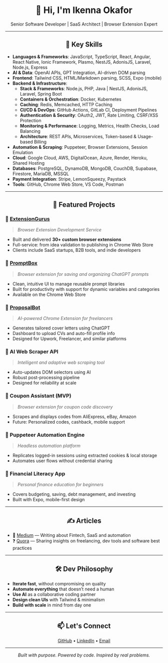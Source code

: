 <h1 align="center">👋 Hi, I'm Ikenna Okafor</h1>

<p align="center">
  Senior Software Developer | SaaS Architect | Browser Extension Expert
</p>

---

<h2 align="center">🧠 Key Skills</h2>

- **Languages & Frameworks**: JavaScript, TypeScript, React, Angular, React Native, Ionic Framework, Plasmo, NestJS, AdonisJS, Laravel, Node.js, Express    
- **AI & Data**: OpenAI APIs, GPT Integration, AI-driven DOM parsing  
- **Frontend**: Tailwind CSS, HTML/Markdown parsing, SCSS, Expo (mobile)  
- **Backend & Infrastructure**:
  - **Stack & Frameworks**: Node.js, PHP, Java | NestJS, AdonisJS, Laravel, Spring Boot
  - **Containers & Orchestration**: Docker, Kubernetes  
  - **Caching**: Redis, Memcached, HTTP Caching  
  - **CI/CD & DevOps**: GitHub Actions, GitLab CI, Deployment Pipelines  
  - **Authentication & Security**: OAuth2, JWT, Rate Limiting, CSRF/XSS Protection  
  - **Monitoring & Performance**: Logging, Metrics, Health Checks, Load Balancing  
  - **Architecture**: REST APIs, Microservices, Token-based & Usage-based Billing
- **Automation & Scraping**: Puppeteer, Browser Extensions, Session Emulation  
- **Cloud**: Google Cloud, AWS, DigitalOcean, Azure, Render, Heroku, Shared Hosting  
- **Databases**: PostgreSQL, DynamoDB, MongoDB, CouchDB, Supabase, Firestore, MariaDB, MSSQL  
- **Payment Integration**: Stripe, LemonSqueezy, Paystack  
- **Tools**: GitHub, Chrome Web Store, VS Code, Postman  

---

<h2 align="center">🚀 Featured Projects</h2>

### 🔹 [ExtensionGurus](https://extensiongurus.com)  
> *Browser Extension Development Service*  
- Built and delivered **30+ custom browser extensions**  
- Full-service: from idea validation to publishing in Chrome Web Store  
- Clients include SaaS startups, B2B tools, and indie developers  

### 🔹 [PromptBox](https://promptbox.extensiongurus.com)  
> *Browser extension for saving and organizing ChatGPT prompts*  
- Clean, intuitive UI to manage reusable prompt libraries  
- Built for productivity with support for dynamic variables and categories  
- Available on the Chrome Web Store  

### 🔹 [ProposalBot](https://proposalbot.app)  
> *AI-powered Chrome Extension for freelancers*  
- Generates tailored cover letters using ChatGPT  
- Dashboard to upload CVs and auto-fill profile info  
- Designed for Upwork, Freelancer, and similar platforms  

### 🔹 AI Web Scraper API  
> *Intelligent and adaptive web scraping tool*  
- Auto-updates DOM selectors using AI  
- Robust post-processing pipeline  
- Designed for reliability at scale  

### 🔹 Coupon Assistant (MVP)  
> *Browser extension for coupon code discovery*  
- Scrapes and displays codes from AliExpress, eBay, Amazon  
- Future: Personalized codes, cashback, mobile support  

### 🔹 Puppeteer Automation Engine  
> *Headless automation platform*  
- Replicates logged-in sessions using extracted cookies & local storage  
- Automates user flows without credential sharing  

### 🔹 Financial Literacy App  
> *Personal finance education for beginners*  
- Covers budgeting, saving, debt management, and investing  
- Built with Expo, mobile-first design  

---

<h2 align="center">✍️ Articles</h2>

- 📘 [Medium](https://medium.com/@_iyke) — Writing about Fintech, SaaS and automation  
- ❓ [Quora](https://www.quora.com/profile/Okafor-Ikenna) — Sharing insights on freelancing, dev tools and software best practices  

---

<h2 align="center">🛠️ Dev Philosophy</h2>

- **Iterate fast**, without compromising on quality  
- **Automate everything** that doesn’t need a human  
- **Use AI** as a collaborative coding partner  
- **Design clean UIs** with Tailwind & minimalism  
- **Build with scale** in mind from day one  

---

<h2 align="center">📫 Let's Connect</h2>

<p align="center">
  <a href="https://github.com/coderiyke">GitHub</a> • 
  <a href="https://www.linkedin.com/in/ianthony3/">LinkedIn</a> • 
  <a href="mailto:tony@fideleapps.com">Email</a>
</p>

---

<p align="center">
  <i>Built with purpose. Powered by code. Inspired by real problems.</i>
</p>
